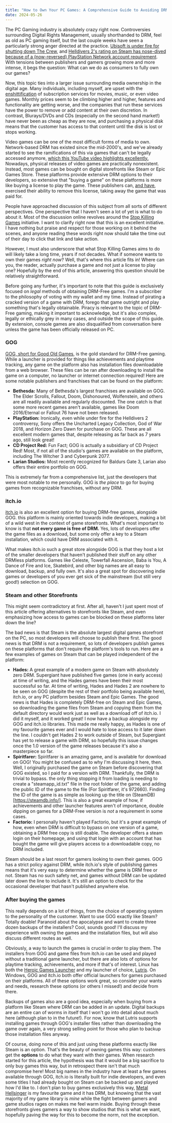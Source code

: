 ```yaml
---
title: "How to Own Your PC Games: A Comprehensive Guide to Avoiding DRM"
date: 2024-05-26
---
```

The PC Gaming industry is absolutely crazy right now. Controversies surrounding Digital Rights Management, usually shorthanded to DRM, feel as old as PC gaming itself, but the last couple weeks have seen a particularly strong anger directed at the practice. [Ubisoft is under fire for shutting down The Crew](https://www.ign.com/articles/delisting-the-crew-makes-sense-preventing-it-from-ever-being-played-again-does-not), and [Helldivers 2's rating on Steam has nose-dived because of a (now-reversed) PlayStation Network account requirement](https://www.pcgamer.com/games/third-person-shooter/with-over-84-thousand-negative-helldivers-2-steam-reviews-in-two-days-developer-arrowhead-seems-to-be-grappling-with-sony-over-its-controversial-psn-sign-in-requirement/). With tensions between publishers and gamers growing more and more intense, it begs the question: What can we do as consumers to fully own our games?

Now, this topic ties into a larger issue surrounding media ownership in the digital age. Many individuals, including myself, are upset with the [enshittification](https://en.wikipedia.org/wiki/Enshittification) of subscription services for movies, music, or even video games. Monthly prices seem to be climbing higher and higher, features and functionality are getting worse, and the companies that run these services have the power to remove or add content at their own discretion. In contrast, Blurays/DVDs and CDs (especially on the second hand market!) have never been as cheap as they are now, and purchasing a physical disk means that the customer has access to that content until the disk is lost or stops working.

Video games can be one of the most difficult forms of media to own. Network-based DRM has existed since the mid-2000's, and we've already started to see the ramifications of this via games that can't be legally accessed anymore, [which this YouTube video highlights excellently.](https://www.youtube.com/watch?v=QZYy9KzFT2w) Nowadays, physical releases of video games are practically nonexistent. Instead, most games can be bought on digital storefronts like Steam or Epic Games Store. These platforms provide extensive DRM options to their developers, so extensive that "buying a game" on these platforms is more like buying a license to play the game. These publishers can, [and have](https://www.ign.com/articles/delisting-the-crew-makes-sense-preventing-it-from-ever-being-played-again-does-not), exercised their ability to remove this license, taking away the game that was paid for.

People have approached discussion of this subject from all sorts of different perspectives. One perspective that I haven't seen a lot of yet is what to do about it. Most of the discussion online revolves around the [Stop Killing Games](https://www.stopkillinggames.com/) initiative. I want to clarify right now that this is an excellent initiative. I have nothing but praise and respect for those working on it behind the scenes, and anyone reading these words right now should take the time out of their day to click that link and take action.

However, I must also underscore that what Stop Killing Games aims to do will likely take a long time, years if not decades. What if someone wants to own their games *right now*? Well, that's where this article fits in! Where can you, the reader, actually purchase a game and not just a license to play one? Hopefully by the end of this article, answering this question should be relatively straightforward.

Before going any further, it's important to note that this guide is exclusively focused on *legal* methods of obtaining DRM-Free games. I'm a subscriber to the philosophy of voting with my wallet and my time. Instead of pirating a cracked version of a game with DRM, forego that game outright and play something that's legally obtainable. Piracy is relevant to the topic of DRM-Free gaming, making it important to acknowledge, but it's also complex, legally or ethically grey in many cases, and outside the scope of this guide. By extension, console games are also disqualified from conversation here unless the game has been officially released on PC.

### GOG
[GOG, short for Good Old Games](https://www.gog.com/), is the gold standard for DRM-Free gaming. While a launcher is provided for things like achievements and playtime tracking, any game on the platform also has installation files downloadable from a web browser. These files can be ran after downloading to install the game on a computer, no launcher or internet connection required! Here are some notable publishers and franchises that can be found on the platform:

* **Bethesda:** Many of Bethesda's largest franchises are available on GOG. The Elder Scrolls, Fallout, Doom, Dishonoured, Wolfenstein, and others are all readily available and regularly discounted. The one catch is that some more recent games aren't available, games like Doom 2016/Eternal or Fallout 76 have not been released. 
* **PlayStation:** Ironically, even while under fire for the Helldivers 2 controversy, Sony offers the Uncharted Legacy Collection, God of War 2018, and Horizon Zero Dawn for purchase on GOG. These are all excellent modern games that, despite releasing as far back as 7 years ago, still look great!
* **CD Project Red:** Fun Fact; GOG is actually a subsidiary of CD Project Red! Most, if not all of the studio's games are available on the platform, including The Witcher 3 and Cyberpunk 2077.
* **Larian Studios:** Most recently recognized for Baldurs Gate 3, Larian also offers their entire portfolio on GOG.

This is extremely far from a comprehensive list, just the developers that were most notable to me personally. GOG is *the place* to go for buying games from recognizable franchises, without any DRM.

### itch.io
[itch.io](https://itch.io/) is also an excellent option for buying DRM-free games, alongside GOG. this platform is mainly oriented towards indie developers, making a bit of a wild west in the context of game storefronts. What's most important to know is that **not every game is free of DRM.** Yes, lots of developers offer the game files as a download, but some only offer a key to a Steam installation, which could have DRM associated with it.

What makes itch.io such a great store alongside GOG is that they host a lot of the smaller developers that haven't published their stuff on any other DRMless platforms. Games like Celeste, Towerfall Ascension, Baba is You, A Dance of Fire and Ice, Skatebird, and other big names are all easy to download, backup, and fully own. It's also a great spot for discovering indie games or developers of you ever get sick of the mainstream (but still very good!) selection on GOG.

### Steam and other Storefronts
This might seem contradictory at first. After all, haven't I just spent most of this article offering alternatives to storefronts like Steam, and even emphasizing how access to games can be blocked on these platforms later down the line?

The bad news is that Steam is the absolute largest digital games storefront on the PC, so most developers will choose to publish there first. The good news is that DRM is not a requirement, so lots of developers publish games on these platforms that don't require the platform's tools to run. Here are a few examples of games on Steam that can be played independent of the platform:

* **Hades:** A great example of a modern game on Steam with absolutely zero DRM. Supergiant have published five games (one in early access) at time of writing, and the Hades games have been their most successful so far. At time of writing, Hades and Hades 2 are nowhere to be seen on GOG (despite the rest of their portfolio being available here), itch.io, or any PC platform besides Steam and Epic Games. The good news is that Hades is completely DRM-free on Steam and Epic Games, so downloading the game files from Steam and copying them from the default directory would work just as well as a download off of itch.io. I did it myself, and it worked great! I now have a backup alongside my GOG and itch.io libraries. This made me really happy, as Hades is one of my favourite games ever and I would hate to lose access to it later down the line. I couldn't get Hades 2 to work outside of Steam, but Supergiant has yet to release a game with DRM, so hopefully this issue changes once the 1.0 version of the game releases because it's also a masterpiece so far.
* **Spiritfarer:** Spiritfarer is an amazing game, and is available for download on GOG! You might be confused as to why I'm discussing it here, then. Well, I originally purchased the game on Steam before discovering that GOG existed, so I paid for a version with DRM. Thankfully, the DRM is trivial to bypass. the only thing stopping it from loading is needing to create a "steamapp_id.txt" file in the root folder of the game, and adding the public ID of the game to the file (For Spiritfarer, it's 972660). Finding the ID of the game is as simple as looking up the title on (SteamDB)[https://steamdb.info/]. This is also a great example of how, if achievements and other launcher features aren't of importance, double dipping on games for a DRM-Free version is *not* a requirement in some cases. 
* **Factorio:** I personally haven't played Factorio, but it's a great example of how, even when DRM is difficult to bypass on one version of a game, obtaining a DRM free copy is still doable. The developer offers a steam login on their homepage, and using that login with an account that has bought the game will give players access to a downloadable copy, no DRM included.

Steam should be a last resort for gamers looking to own their games. GOG has a strict policy against DRM, while itch.io's style of publishing games means that it's very easy to determine whether the game is DRM free or not. Steam has no such safety net, and games without DRM can be updated later down the line to include it. It's still an option to check for the occasional developer that hasn't published anywhere else.

### After buying the games
This really depends on a lot of things, from the choice of operating system to the personality of the customer. Want to use GOG exactly like Steam? Totally doable! Paranoid about the apocalypse and want to create three dozen backups of the installers? Cool, sounds good! I'll discuss my experience with owning the games and the installation files, but will also discuss different routes as well. 

Obviously, a way to launch the games is crucial in order to play them. The installers from GOG and game files from itch.io can be used and played without a traditional game launcher, but there are also lots of options for playtime tracking, achievements, and more if that's of interest. Linux has both the [Heroic Games Launcher](https://heroicgameslauncher.com/) and my launcher of choice, [Lutris](https://lutris.net/). On Windows, GOG and itch.io both offer official launchers for games purchased on their platforms. All of these options work great, so consider your wants and needs, research these options (or others I missed!) and decide from there.

Backups of games also are a good idea, especially when buying from a platform like Steam where DRM can be added in an update. Digital backups are an entire can of worms in itself that I won't go into detail about much here (although plan to in the future!). For now, know that Lutris supports installing games through GOG's installer files rather than downloading the game over again, a very strong selling point for those who plan to backup those installation files anyway.

Of course, doing none of this and just using these platforms exactly like Steam is an option. That's the beauty of owning games this way: customers get the **options** to do what they want with their games. When research started for this article, the hypothesis was that it would be a big sacrifice to only buy games this way, but in retrospect there isn't that much compromise here! Most big names in the industry have at least a few games available through GOG, itch.io is literally built for indie developers, and even some titles I had already bought on Steam can be backed up and played how I'd like to. I don't plan to buy games exclusively this way, [Metal Hellsinger](https://store.steampowered.com/app/1061910) is my favourite game and it has DRM, but knowing that the vast majority of my game library is *mine* while the fight between gamers and game studios rages on makes me feel warm inside. Buying through these storefronts gives gamers a way to show studios that this is what we want, hopefully paving the way for this to become the norm, not the exception.